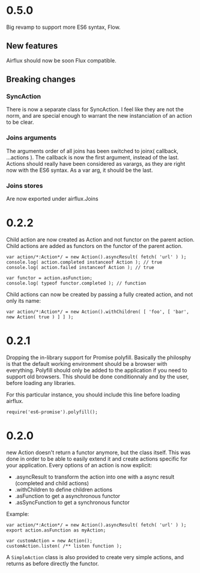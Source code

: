 # 0.5.0

Big revamp to support more ES6 syntax, Flow.

## New features

Airflux should now be soon Flux compatible.

## Breaking changes

### SyncAction

There is now a separate class for SyncAction.
I feel like they are not the norm, and are special enough to warrant the new instanciation of an action to be clear.

### Joins arguments

The arguments order of all joins has been switched to joinx( callback, ...actions ).
The callback is now the first argument, instead of the last.
Actions should really have been considered as varargs, as they are right now with the ES6 syntax.
As a var arg, it should be the last.

### Joins stores

Are now exported under airflux.Joins


# 0.2.2

Child action are now created as Action and not functor on the parent action.
Child actions are added as functors on the functor of the parent action.

```
var action/*:Action*/ = new Action().asyncResult( fetch( 'url' ) );
console.log( action.completed instanceof Action ); // true
console.log( action.failed instanceof Action ); // true

var functor = action.asFunction;
console.log( typeof functor.completed ); // function
```

Child actions can now be created by passing a fully created action, and not only its name:
```
var action/*:Action*/ = new Action().withChildren( [ 'foo', [ 'bar', new Action( true ) ] ] );
```



# 0.2.1

Dropping the in-library support for Promise polyfill.
Basically the philosphy is that the default working environment should be a browser with everything.
Polyfill should only be added to the application if you need to support old browsers.
This should be done conditionnaly and by the user, before loading any libraries.

For this particular instance, you should include this line before loading airflux.

```
require('es6-promise').polyfill();
```

# 0.2.0

new Action doesn't return a functor anymore, but the class itself.
This was done in order to be able to easily extend it and create actions specific for your application.
Every options of an action is now explicit:
- .asyncResult to transform the action into one with a async result (completed and child actions)
- .withChildren to define children actions
- .asFunction to get a asynchronous functor
- .asSyncFunction to get a synchronous functor

Example:

```
var action/*:Action*/ = new Action().asyncResult( fetch( 'url' ) );
export action.asFunction as myAction;

var customAction = new Action();
customAction.listen( /** listen function );
```

A `SimpleAction` class is also provided to create very simple actions, and returns as before directly the functor.
